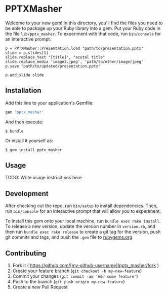 # PPTXMasher

Welcome to your new gem! In this directory, you'll find the files you need to be able to package up your Ruby library into a gem. Put your Ruby code in the file `lib/pptx_masher`. To experiment with that code, run `bin/console` for an interactive prompt.


    p = PPTXMasher::Presentation.load "path/to/presentation.pptx"
    slide = p.slides[1]
    slide.replace_text "[title]", "acutal title"
    slide.replace_media 'image3.jpeg', 'path/to/other/image/jpeg'
    p.save "path/to/updated/presentation.pptx"

    p.add_slide slide

## Installation

Add this line to your application's Gemfile:

```ruby
gem 'pptx_masher'
```

And then execute:

    $ bundle

Or install it yourself as:

    $ gem install pptx_masher

## Usage

TODO: Write usage instructions here

## Development

After checking out the repo, run `bin/setup` to install dependencies. Then, run `bin/console` for an interactive prompt that will allow you to experiment.

To install this gem onto your local machine, run `bundle exec rake install`. To release a new version, update the version number in `version.rb`, and then run `bundle exec rake release` to create a git tag for the version, push git commits and tags, and push the `.gem` file to [rubygems.org](https://rubygems.org).

## Contributing

1. Fork it ( https://github.com/[my-github-username]/pptx_masher/fork )
2. Create your feature branch (`git checkout -b my-new-feature`)
3. Commit your changes (`git commit -am 'Add some feature'`)
4. Push to the branch (`git push origin my-new-feature`)
5. Create a new Pull Request
